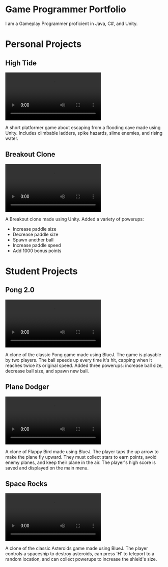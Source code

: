 # Game Programmer Portfolio
I am a Gameplay Programmer proficient in Java, C#, and Unity.

# Personal Projects
## High Tide

<video src ="https://user-images.githubusercontent.com/76503369/127036694-6f0efaf7-ef09-4e93-a665-1938294c2729.mp4" controls="controls" style="max-width: 730px;">
</video>

A short platformer game about escaping from a flooding cave made using Unity. Includes climbable ladders, spike hazards, slime enemies, and rising water.

## Breakout Clone
<video src ="https://user-images.githubusercontent.com/76503369/127226278-f7d43869-2db7-4ded-8908-23a54b573bcf.mp4" controls="controls" style="max-width: 730px;">
</video>

A Breakout clone made using Unity. Added a variety of powerups: 
- Increase paddle size
- Decrease paddle size
- Spawn another ball
- Increase paddle speed
- Add 1000 bonus points


# Student Projects
## Pong 2.0
<video src ="https://user-images.githubusercontent.com/76503369/127229538-3d81a61a-c29d-4bb2-88a0-d57e15618299.mp4" controls="controls" style="max-width: 730px;">
</video>

A clone of the classic Pong game made using BlueJ. The game is playable by two players. The ball speeds up every time it's hit, capping when it reaches twice its original speed. Added three powerups: increase ball size, decrease ball size, and spawn new ball.

## Plane Dodger
<video src ="https://user-images.githubusercontent.com/76503369/127229935-53715b4d-8593-4a23-a7a3-a7f7245e53a6.mp4" controls="controls" style="max-width: 730px;">
</video>

A clone of Flappy Bird made using BlueJ. The player taps the up arrow to make the plane fly upward. They must collect stars to earn points, avoid enemy planes, and keep their plane in the air. The player's high score is saved and displayed on the main menu.

## Space Rocks
<video src ="https://user-images.githubusercontent.com/76503369/127230598-54020e4e-3dad-4d58-a926-72a6a548b05c.mp4" controls="controls" style="max-width: 730px;">
</video>

A clone of the classic Asteroids game made using BlueJ. The player controls a spaceship to destroy asteroids, can press 'H' to teleport to a random location, and can collect powerups to increase the shield's size.

